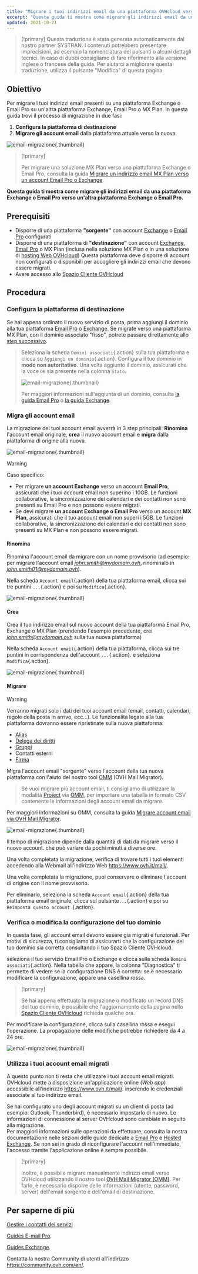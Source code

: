 ```yaml
---
title: "Migrare i tuoi indirizzi email da una piattaforma OVHcloud verso un'altra"
excerpt: "Questa guida ti mostra come migrare gli indirizzi email da una piattaforma Exchange o Email Pro verso un'altra piattaforma Exchange, Email Pro o MX Plan"
updated: 2021-10-21
---
```


> [!primary]
> Questa traduzione è stata generata automaticamente dal nostro partner SYSTRAN. I contenuti potrebbero presentare imprecisioni, ad esempio la nomenclatura dei pulsanti o alcuni dettagli tecnici. In caso di dubbi consigliamo di fare riferimento alla versione inglese o francese della guida. Per aiutarci a migliorare questa traduzione, utilizza il pulsante "Modifica" di questa pagina.
>

## Obiettivo

Per migrare i tuoi indirizzi email presenti su una piattaforma Exchange o Email Pro su un'altra piattaforma Exchange, Email Pro o MX Plan. In questa guida trovi il processo di migrazione in due fasi:

1. **Configura la piattaforma di destinazione**
2. **Migrare gli account email** dalla piattaforma attuale verso la nuova.

![email-migrazione](images/migration_platform01.gif){.thumbnail}

> [!primary]
>
> Per migrare una soluzione MX Plan verso una piattaforma Exchange o Email Pro, consulta la guida [Migrare un indirizzo email MX Plan verso un account Email Pro o Exchange](/pages/web_cloud/email_and_collaborative_solutions/migrating/migration_control_panel).
>

**Questa guida ti mostra come migrare gli indirizzi email da una piattaforma Exchange o Email Pro verso un'altra piattaforma Exchange o Email Pro.**

## Prerequisiti

- Disporre di una piattaforma **"sorgente"** con account [Exchange](/links/web/emails-hosted-exchange) o [Email Pro](/links/web/email-pro) configurati
- Disporre di una piattaforma di **"destinazione"** con account [Exchange](/links/web/emails-hosted-exchange), [Email Pro](/links/web/email-pro) o MX Plan (inclusa nella soluzione MX Plan o in una soluzione di [hosting Web OVHcloud](/links/web/hosting)) Questa piattaforma deve disporre di account non configurati o disponibili per accogliere gli indirizzi email che devono essere migrati.
- Avere accesso allo [Spazio Cliente OVHcloud](/links/manager)

## Procedura

### Configura la piattaforma di destinazione

Se hai appena ordinato il nuovo servizio di posta, prima aggiungi il dominio alla tua piattaforma [Email Pro](/pages/web_cloud/email_and_collaborative_solutions/email_pro/first_config#step-2-aggiungi-il-dominio) o [Exchange](/pages/web_cloud/email_and_collaborative_solutions/microsoft_exchange/exchange_adding_domain). Se migrate verso una piattaforma MX Plan, con il dominio associato "fisso", potrete passare direttamente allo [step successivo](#accountsmigration).

> Seleziona la scheda `Domini associati`{.action} sulla tua piattaforma e clicca su `Aggiungi un dominio`{.action}. Configura il tuo dominio in **modo non autoritativo**. Una volta aggiunto il dominio, assicurati che la voce `OK` sia presente nella colonna `Stato`.
>
> ![email-migrazione](images/migration_platform02.png){.thumbnail}
>
> Per maggiori informazioni sull'aggiunta di un dominio, consulta [la guida Email Pro](/pages/web_cloud/email_and_collaborative_solutions/email_pro/first_config#step-2-aggiungi-il-dominio) o [la guida Exchange](/pages/web_cloud/email_and_collaborative_solutions/microsoft_exchange/exchange_adding_domain).

### Migra gli account email <a name="accountsmigration"></a>

La migrazione dei tuoi account email avverrà in 3 step principali: **Rinomina** l'account email originale, **crea** il nuovo account email e **migra** dalla piattaforma di origine alla nuova.

![email-migrazione](images/migration_platform03.gif){.thumbnail}

> [!warning]
>
> Caso specifico:
>
> - Per migrare **un account Exchange** verso un account **Email Pro**, assicurati che i tuoi account email non superino i 10GB. Le funzioni collaborative, la sincronizzazione dei calendari e dei contatti non sono presenti su Email Pro e non possono essere migrati.
> - Se devi migrare **un account Exchange o Email Pro** verso un account **MX Plan**, assicurati che il tuo account email non superi i 5GB. Le funzioni collaborative, la sincronizzazione dei calendari e dei contatti non sono presenti su MX Plan e non possono essere migrati.

#### Rinomina

Rinomina l'account email da migrare con un nome provvisorio (ad esempio: per migrare l'account email *john.smith@mydomain.ovh*, rinominalo in *john.smith01@mydomain.ovh*).

Nella scheda `Account email`{.action} della tua piattaforma email, clicca sui tre puntini `...`{.action} e poi su `Modifica`{.action}.

![email-migrazione](images/migration_platform04.png){.thumbnail}

#### Crea

Crea il tuo indirizzo email sul nuovo account della tua piattaforma Email Pro, Exchange o MX Plan (prendendo l'esempio precedente, crei *john.smith@mydomain.ovh* sulla tua nuova piattaforma)

Nella scheda `Account email`{.action} della tua piattaforma, clicca sui tre puntini in corrispondenza dell'account `...`{.action}. e seleziona `Modifica`{.action}.

![email-migrazione](images/migration_platform05.png){.thumbnail}

#### Migrare

> [!warning]
>
> Verranno migrati solo i dati dei tuoi account email (email, contatti, calendari, regole della posta in arrivo, ecc...). Le funzionalità legate alla tua piattaforma dovranno essere ripristinate sulla nuova piattaforma:
>
> - [Alias](/pages/web_cloud/email_and_collaborative_solutions/common_email_features/feature_redirections)
> - [Delega dei diritti](/pages/web_cloud/email_and_collaborative_solutions/microsoft_exchange/feature_delegation)
> - [Gruppi](/pages/web_cloud/email_and_collaborative_solutions/microsoft_exchange/feature_groups)
> - Contatti esterni
> - [Firma](/pages/web_cloud/email_and_collaborative_solutions/microsoft_exchange/feature_footers)

Migra l'account email "sorgente" verso l'account della tua nuova piattaforma con l'aiuto del nostro tool [OMM](https://omm.ovh.net/) (OVH Mail Migrator).

> Se vuoi migrare più account email, ti consigliamo di utilizzare la modalità [Project](/pages/web_cloud/email_and_collaborative_solutions/migrating/migration_omm#project) via [OMM](https://omm.ovh.net/Project/Create), per importare una tabella in formato CSV contenente le informazioni degli account email da migrare.

Per maggiori informazioni su OMM, consulta la guida [Migrare account email via OVH Mail Migrator](/pages/web_cloud/email_and_collaborative_solutions/migrating/migration_omm).

![email-migrazione](images/migration_platform06.png){.thumbnail}

Il tempo di migrazione dipende dalla quantità di dati da migrare verso il nuovo account. che può variare da pochi minuti a diverse ore.

Una volta completata la migrazione, verifica di trovare tutti i tuoi elementi accedendo alla Webmail all'indirizzo Web <https://www.ovh.it/mail/>.

Una volta completata la migrazione, puoi conservare o eliminare l'account di origine con il nome provvisorio.

Per eliminarlo, seleziona la scheda `Account email`{.action} della tua piattaforma email originale, clicca sul pulsante`...`{.action} e poi su `Reimposta questo account `{.action}.

### Verifica o modifica la configurazione del tuo dominio

In questa fase, gli account email devono essere già migrati e funzionali. Per motivi di sicurezza, ti consigliamo di assicurarti che la configurazione del tuo dominio sia corretta consultando il tuo Spazio Cliente OVHcloud.

seleziona il tuo servizio Email Pro o Exchange e clicca sulla scheda `Domini associati`{.action}. Nella tabella che appare, la colonna "Diagnostica" ti permette di vedere se la configurazione DNS è corretta: se è necessario modificare la configurazione, appare una casellina rossa.

> [!primary]
>
> Se hai appena effettuato la migrazione o modificato un record DNS del tuo dominio, è possibile che l'aggiornamento della pagina nello [Spazio Cliente OVHcloud](/links/manager) richieda qualche ora.
>

Per modificare la configurazione, clicca sulla casellina rossa e esegui l'operazione. La propagazione delle modifiche potrebbe richiedere da 4 a 24 ore.

![email-migrazione](images/check_the_dns_records_associated_domains.png){.thumbnail}

### Utilizza i tuoi account email migrati

A questo punto non ti resta che utilizzare i tuoi account email migrati. OVHcloud mette a disposizione un'applicazione online (_Web app_) accessibile all'indirizzo <https://www.ovh.it/mail/>. inserendo le credenziali associate al tuo indirizzo email.

Se hai configurato uno degli account migrati su un client di posta (ad esempio: Outlook, Thunderbird), è necessario impostarlo di nuovo. Le informazioni di connessione al server OVHcloud sono cambiate in seguito alla migrazione.
<br>Per maggiori informazioni sulle operazioni da effettuare, consulta la nostra documentazione nelle sezioni delle guide dedicate a [Email Pro](/products/web-cloud-email-collaborative-solutions-email-pro) e [Hosted Exchange](/products/web-cloud-email-collaborative-solutions-microsoft-exchange). Se non sei in grado di riconfigurare l'account nell'immediato, l'accesso tramite l'applicazione online è sempre possibile.

> [!primary]
>
> Inoltre, è possibile migrare manualmente indirizzi email verso OVHcloud utilizzando il nostro tool [OVH Mail Migrator (OMM)](https://omm.ovh.net/). Per farlo, è necessario disporre delle informazioni (utente, password, server) dell'email sorgente e dell'email di destinazione.
>

## Per saperne di più

[Gestire i contatti dei servizi](/pages/account_and_service_management/account_information/managing_contacts) .

[Guides E-mail Pro](/products/web-cloud-email-collaborative-solutions-email-pro).

[Guides Exchange](/products/web-cloud-email-collaborative-solutions-microsoft-exchange).

Contatta la nostra Community di utenti all’indirizzo <https://community.ovh.com/en/>.

